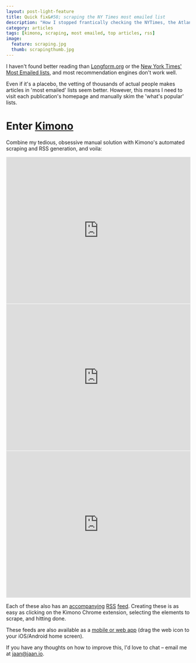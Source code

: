 ```yaml
---
layout: post-light-feature
title: Quick fix&#58; scraping the NY Times most emailed list
description: "How I stopped frantically checking the NYTimes, the Atlantic, and the New Yorker."
category: articles
tags: [kimono, scraping, most emailed, top articles, rss]
image:
  feature: scraping.jpg
  thumb: scrapingthumb.jpg
---
```


I haven't found better reading than [Longform.org](http://longform.org/) or the [New York Times' Most Emailed lists](www.nytimes.com/most-popular-emailed?period=30), and most recommendation engines don't work well.

Even if it's a placebo, the vetting of thousands of actual people makes articles in 'most emailed' lists seem better. However, this means I need to visit each publication's homepage and manually skim the 'what's popular' lists.

# Enter [Kimono](https://www.kimonolabs.com/)

Combine my tedious, obsessive manual solution with Kimono's automated scraping and RSS generation, and voila:

<iframe src="https://www.kimonolabs.com/kimonoblock/?apiid=bp6srkeo&apikey=IZ2p67Ape9GAv5gTTiWTeT4zsMODnjGV&title=NYTimes Most Emailed last 24 hours&titleColor=ffffff&titleBgColor=2DA4A8&bgColor=ffffff&textColor=6b7770&linkColor=659fc0&propertyColor=dddddd" style="width:100%;height:400px;border:1px solid #efefef"></iframe>

<iframe src="https://www.kimonolabs.com/kimonoblock/?apiid=crlzja6a&apikey=IZ2p67Ape9GAv5gTTiWTeT4zsMODnjGV&title=The Atlantic Most Popular&titleColor=ffffff&titleBgColor=FD6041&bgColor=ffffff&textColor=6b7770&linkColor=659fc0&propertyColor=dddddd" style="width:100%;height:400px;border:1px solid #efefef"></iframe>

<iframe src="https://www.kimonolabs.com/kimonoblock/?apiid=ejasz4uu&apikey=IZ2p67Ape9GAv5gTTiWTeT4zsMODnjGV&title=New Yorker Most Popular&titleColor=ffffff&titleBgColor=CF2257&bgColor=ffffff&textColor=6b7770&linkColor=659fc0&propertyColor=dddddd" style="width:100%;height:400px;border:1px solid #efefef"></iframe>

Each of these also has an [accompanying](https://www.kimonolabs.com/api/rss/bp6srkeo?apikey=IZ2p67Ape9GAv5gTTiWTeT4zsMODnjGV) [RSS](https://www.kimonolabs.com/api/rss/crlzja6a?apikey=IZ2p67Ape9GAv5gTTiWTeT4zsMODnjGV) [feed](https://www.kimonolabs.com/api/rss/ejasz4uu?apikey=IZ2p67Ape9GAv5gTTiWTeT4zsMODnjGV). Creating these is as easy as clicking on the Kimono Chrome extension, selecting the elements to scrape, and hitting done.

These feeds are also available as a [mobile or web app](https://www.kimonolabs.com/apps/most-popular) (drag the web icon to your iOS/Android home screen).

If you have any thoughts on how to improve this, I'd love to chat – email me at [jaan@jaan.io](mailto:jaan@jaan.io).
